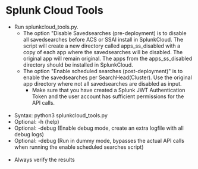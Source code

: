 # Splunk Cloud Tools
- Run splunkcloud_tools.py.
    - The option "Disable Savedsearches (pre-deployment) is to disable all savedsearches before ACS or SSAI install in SplunkCloud. The script will create a new directory called apps_ss_disabled with a copy of each app where the savedsearches will be disabled. The original app will remain original. The apps from the apps_ss_disabled directory should be installed in SplunkCloud.
    - The option "Enable scheduled searches (post-deployment)" is to enable the savedsearches per SearchHead(Cluster). Use the original app directory where not all savedsearches are disabled as input.
        - Make sure that you have created a Splunk JWT Authentication Token and the user account has sufficient permissions for the API calls.
<br/><br/>
- Syntax: python3 splunkcloud_tools.py
- Optional: -h (help)
- Optional: -debug (Enable debug mode, create an extra logfile with all debug logs)
- Optional: -debug (Run in dummy mode, bypasses the actual API calls when running the enable scheduled searches script)
<br/><br/>
- Always verify the results